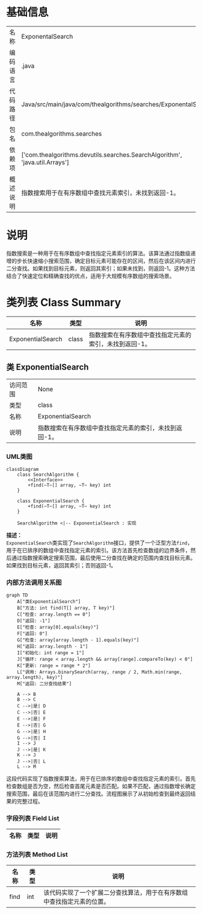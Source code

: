 # 基础信息

|      |      |
|------|------|
| 名称 | ExponentalSearch |
| 编码语言 | .java |
| 代码路径 | Java/src/main/java/com/thealgorithms/searches/ExponentalSearch.java |
| 包名 | com.thealgorithms.searches |
| 依赖项 | ['com.thealgorithms.devutils.searches.SearchAlgorithm', 'java.util.Arrays'] |
| 概述说明 | 指数搜索用于在有序数组中查找元素索引，未找到返回-1。 |

# 说明

指数搜索是一种用于在有序数组中查找指定元素索引的算法。该算法通过指数级递增的步长快速缩小搜索范围，确定目标元素可能存在的区间，然后在该区间内进行二分查找。如果找到目标元素，则返回其索引；如果未找到，则返回-1。这种方法结合了快速定位和精确查找的优点，适用于大规模有序数组的搜索场景。

# 类列表 Class Summary

| 名称   | 类型  | 说明 |
|-------|------|-------------|
| ExponentialSearch | class | 指数搜索在有序数组中查找指定元素的索引，未找到返回-1。 |



## 类 ExponentialSearch

|      |      |
|------|------|
| 访问范围 | None |
| 类型 | class |
| 名称 | ExponentialSearch |
| 说明 | 指数搜索在有序数组中查找指定元素的索引，未找到返回-1。 |


### UML类图

```mermaid
classDiagram
    class SearchAlgorithm {
        <<Interface>>
        +find(~T~[] array, ~T~ key) int
    }

    class ExponentialSearch {
        +find(~T~[] array, ~T~ key) int
    }

    SearchAlgorithm <|-- ExponentialSearch : 实现
```

**描述：**  
`ExponentialSearch`类实现了`SearchAlgorithm`接口，提供了一个泛型方法`find`，用于在已排序的数组中查找指定元素的索引。该方法首先检查数组的边界条件，然后通过指数搜索确定搜索范围，最后使用二分查找在确定的范围内查找目标元素。如果找到目标元素，返回其索引；否则返回-1。


### 内部方法调用关系图

```mermaid
graph TD
    A["类ExponentialSearch"]
    B["方法: int find(T[] array, T key)"]
    C["检查: array.length == 0"]
    D["返回: -1"]
    E["检查: array[0].equals(key)"]
    F["返回: 0"]
    G["检查: array[array.length - 1].equals(key)"]
    H["返回: array.length - 1"]
    I["初始化: int range = 1"]
    J["循环: range < array.length && array[range].compareTo(key) < 0"]
    K["更新: range = range * 2"]
    L["调用: Arrays.binarySearch(array, range / 2, Math.min(range, array.length), key)"]
    M["返回: 二分查找结果"]

    A --> B
    B --> C
    C -->|是| D
    C -->|否| E
    E -->|是| F
    E -->|否| G
    G -->|是| H
    G -->|否| I
    I --> J
    J -->|是| K
    K --> J
    J -->|否| L
    L --> M
```

这段代码实现了指数搜索算法，用于在已排序的数组中查找指定元素的索引。首先检查数组是否为空，然后检查首尾元素是否匹配。如果不匹配，通过指数增长确定搜索范围，最后在该范围内进行二分查找。流程图展示了从初始检查到最终返回结果的完整过程。

### 字段列表 Field List

| 名称  | 类型  | 说明 |
|-------|-------|------|

### 方法列表 Method List

| 名称  | 类型  | 说明 |
|-------|-------|------|
| find | int | 该代码实现了一个扩展二分查找算法，用于在有序数组中查找指定元素的位置。 |




